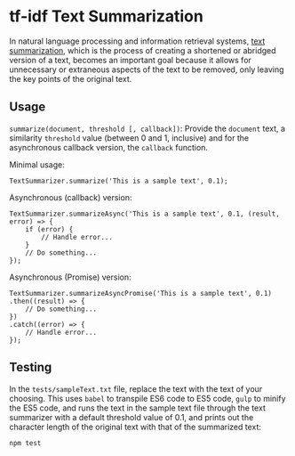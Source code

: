 # tf-idf Text Summarization

In natural language processing and information retrieval systems, [text 
summarization](https://en.wikipedia.org/wiki/Automatic_summarization), 
which is the process of creating a shortened or abridged version of a text, 
becomes an important goal because it allows for unnecessary or extraneous 
aspects of the text to be removed, only leaving the key points of the 
original text.

## Usage

`summarize(document, threshold [, callback])`: Provide the `document` text,
a similarity `threshold` value (between 0 and 1, inclusive) and for the 
asynchronous callback version, the `callback` function.

Minimal usage:

```
TextSummarizer.summarize('This is a sample text', 0.1);
```

Asynchronous (callback) version:

```
TextSummarizer.summarizeAsync('This is a sample text', 0.1, (result, error) => {
    if (error) {
        // Handle error...
    } 
    // Do something...
});
```

Asynchronous (Promise) version:

```
TextSummarizer.summarizeAsyncPromise('This is a sample text', 0.1)
.then((result) => {
    // Do something...
})
.catch((error) => {
    // Handle error...
});
```

## Testing

In the `tests/sampleText.txt` file, replace the text with the text of your
choosing. This uses `babel` to transpile ES6 code to ES5 code, `gulp` to minify 
the ES5 code, and runs the text in the sample text file through the text 
summarizer with a default threshold value of 0.1, and prints out the character
length of the original text with that of the summarized text:

```
npm test
```

